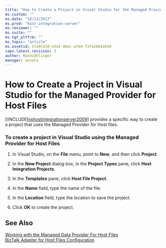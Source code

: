 ```yaml
---
title: "How to Create a Project in Visual Studio for the Managed Provider for Host Files1 | Microsoft Docs"
ms.custom: ""
ms.date: "10/13/2017"
ms.prod: "host-integration-server"
ms.reviewer: ""
ms.suite: ""
ms.tgt_pltfrm: ""
ms.topic: "article"
ms.assetid: 57a9cb3d-e542-46ec-a7e4-f37e26643610
caps.latest.revision: 3
author: MandiOhlinger
manager: anneta
---
```

# How to Create a Project in Visual Studio for the Managed Provider for Host Files
[!INCLUDE[hishostintegrationserver2009](../core/includes/hishostintegrationserver2009-md.md)] provides a specific way to create a project that uses the Managed Provider for Host files.  
  
### To create a project in Visual Studio using the Managed Provider for Host Files  
  
1.  In Visual Studio, on the **File** menu, point to **New**, and then click **Project**.  
  
2.  In the **New Project** dialog box, in the **Project Types** pane, click **Host Integration Projects**.  
  
3.  In the **Templates** pane, click **Host File Project**.  
  
4.  In the **Name** field, type the name of the file.  
  
5.  In the **Location** field, type the location to save the project.  
  
6.  Click **OK** to create the project.  
  
## See Also  
 [Working with the Managed Data Provider For Host Files](../core/working-with-the-managed-data-provider-for-host-files.md)   
 [BizTalk Adapter for Host Files Configuration](../Topic/BizTalk%20Adapter%20for%20Host%20Files%20Configuration2.md)